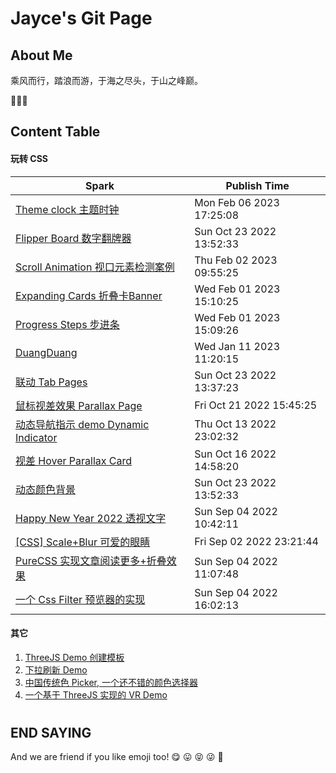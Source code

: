 # Jayce's Git Page

## About Me

乘风而行，踏浪而游，于海之尽头，于山之峰巅。

🥳🥳🥳

## Content Table

#### 玩转 CSS

| Spark                                                        | Publish Time             |
| ------------------------------------------------------------ | ------------------------ |
| [Theme clock 主题时钟](https://jaycethanks.github.io/demos/theme-clock) | Mon Feb 06 2023 17:25:08 |
| [Flipper Board 数字翻牌器](https://jaycethanks.github.io/demos/fliper-board) | Sun Oct 23 2022 13:52:33 |
| [Scroll Animation 视口元素检测案例](https://jaycethanks.github.io/demos/scroll-animation) | Thu Feb 02 2023 09:55:25 |
| [Expanding Cards 折叠卡Banner](https://jaycethanks.github.io/demos/expanding-cards) | Wed Feb 01 2023 15:10:25 |
| [Progress Steps 步进条](https://jaycethanks.github.io/demos/progress-steps) | Wed Feb 01 2023 15:09:26 |
| [DuangDuang](https://jaycethanks.github.io/demos/CssTrick/DuangDuang/) | Wed Jan 11 2023 11:20:15 |
| [联动 Tab Pages](https://jaycethanks.github.io/demos/CssTrick/interactiveCarousel/) | Sun Oct 23 2022 13:37:23 |
| [鼠标视差效果 Parallax Page](https://jaycethanks.github.io/demos/CssTrick/ParallaxPage) | Fri Oct 21 2022 15:45:25 |
| [动态导航指示 demo Dynamic Indicator](https://jaycethanks.github.io/demos/DynamicNavgatorIndicator/) | Thu Oct 13 2022 23:02:32 |
| [视差 Hover Parallax Card](https://jaycethanks.github.io/demos/CssTrick/ParallaxCard) | Sun Oct 16 2022 14:58:20 |
| [动态颜色背景](https://jaycethanks.github.io/demos/CssTrick/DynamicBackgroundColor) | Sun Oct 23 2022 13:52:33 |
| [Happy New Year 2022 透视文字](https://jaycethanks.github.io/demos/CssTrick/HappyNewYear2022) | Sun Sep 04 2022 10:42:11 |
| [[CSS] Scale+Blur 可爱的眼睛](https://jaycethanks.github.io/demos/CssTrick/scale-blur/) | Fri Sep 02 2022 23:21:44 |
| [PureCSS 实现文章阅读更多+折叠效果](https://jaycethanks.github.io/demos/CssTrick/purecss-continue-reading) | Sun Sep 04 2022 11:07:48 |
| [一个 Css Filter 预览器的实现](https://jaycethanks.github.io/demos/CssTrick/filtercomparison) | Sun Sep 04 2022 16:02:13 |

#### 其它

1. [ThreeJS Demo 创建模板](https://jaycethanks.github.io/demos/ThreeJsDemoPlatform/)
2. [下拉刷新 Demo](https://jaycethanks.github.io/demos/DragPullRefresh)
3. [中国传统色 Picker, 一个还不错的颜色选择器](https://jaycethanks.github.io/demos/ChinaTradColorPick/)
4. [一个基于 ThreeJS 实现的 VR Demo](https://jaycethanks.github.io/demos/ThreejsPipesMapping/)

#

#

#

#

## END SAYING

And we are friend if you like emoji too! 😋 😛 😝 😜 🤪
